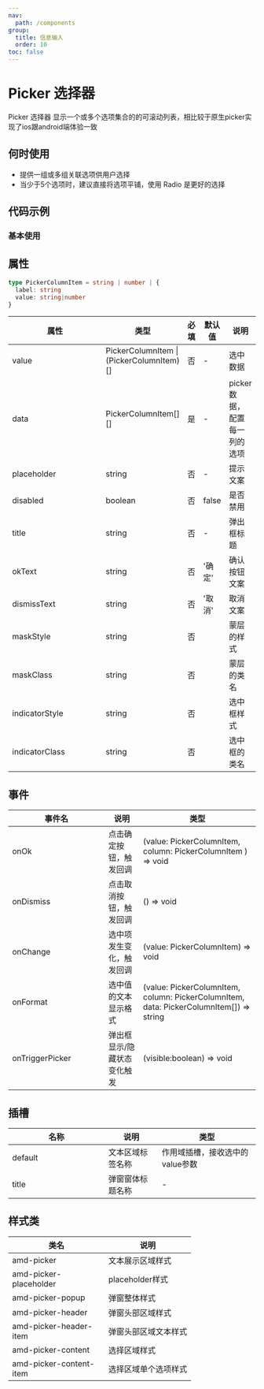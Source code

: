 ```yaml
---
nav:
  path: /components
group:
  title: 信息输入
  order: 10
toc: false
---
```

# Picker 选择器
Picker 选择器	显示一个或多个选项集合的的可滚动列表，相比较于原生picker实现了ios跟android端体验一致
## 何时使用
- 提供一组或多组关联选项供用户选择
- 当少于5个选项时，建议直接将选项平铺，使用 Radio 是更好的选择

## 代码示例
### 基本使用
<code src='../../demo/pages/Picker'></code>

## 属性
```typescript
type PickerColumnItem = string | number | {
  label: string
  value: string|number
}
```
| 属性 | 类型 | 必填 | 默认值 | 说明 |
| -----|-----|-----|-----|----- |
| value |  PickerColumnItem  &#124;  (PickerColumnItem)[]  | 否 | - | 选中数据 |
| data | PickerColumnItem[][]| 是 | - | picker 数据，配置每一列的选项 |
| placeholder | string | 否 | - | 提示文案 |
| disabled | boolean | 否 | false | 是否禁用 |
| title | string | 否 | - | 弹出框标题 |
| okText | string | 否 | '确定' | 确认按钮文案 |
| dismissText | string | 否 | '取消' | 取消文案 |
| maskStyle | string | 否 | | 蒙层的样式 |
| maskClass | string | 否 |  | 蒙层的类名 |
| indicatorStyle | string | 否 |  | 选中框样式 |
| indicatorClass | string | 否 |  | 	选中框的类名 |

## 事件
| 事件名 | 说明 | 类型 |
| -----|-----|-----|
| onOk | 点击确定按钮，触发回调 | (value: PickerColumnItem,  column: PickerColumnItem ) => void |
| onDismiss | 点击取消按钮，触发回调 | () => void |
| onChange | 选中项发生变化，触发回调 | (value: PickerColumnItem) => void |
| onFormat | 选中值的文本显示格式 | (value: PickerColumnItem, column: PickerColumnItem, data: PickerColumnItem[]) => string |
| onTriggerPicker | 弹出框显示/隐藏状态变化触发 | (visible:boolean) => void |

## 插槽
| 名称 | 说明 | 类型 |
| -----|-----|-----|
| default | 文本区域标签名称 | 作用域插槽，接收选中的value参数 |
| title | 弹窗窗体标题名称 |  - |


## 样式类
| 类名 | 说明 |
| -----|-----|
| amd-picker | 文本展示区域样式 |
| amd-picker-placeholder | placeholder样式 |
| amd-picker-popup | 弹窗整体样式 |
| amd-picker-header | 弹窗头部区域样式 |
| amd-picker-header-item | 弹窗头部区域文本样式 |
| amd-picker-content | 选择区域样式 |
| amd-picker-content-item | 选择区域单个选项样式 |


<style> 
table th:first-of-type { width: 180px; }
.__dumi-default-layout-content article table:first-of-type th:nth-of-type(2) {
    width: 140px;
}
.__dumi-default-layout-content article table:first-of-type th:nth-of-type(3) {
    width: 30px;
}
.__dumi-default-layout-content article table:first-of-type th:nth-of-type(4) {
    width: 50px;
}
#root .__dumi-default-code-block {
  font-size: 13px;
  background-color: #f5f7fa;
}

</style> 